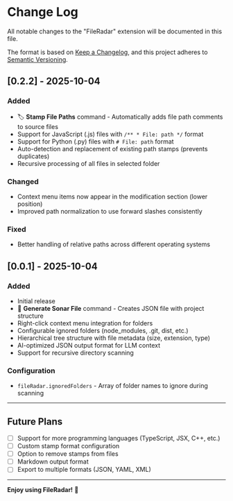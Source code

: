 # Change Log

All notable changes to the "FileRadar" extension will be documented in this file.

The format is based on [Keep a Changelog](http://keepachangelog.com/),
and this project adheres to [Semantic Versioning](https://semver.org/).

## [0.2.2] - 2025-10-04

### Added
- 🏷️ **Stamp File Paths** command - Automatically adds file path comments to source files
- Support for JavaScript (.js) files with `/** * File: path */` format
- Support for Python (.py) files with `# File: path` format
- Auto-detection and replacement of existing path stamps (prevents duplicates)
- Recursive processing of all files in selected folder

### Changed
- Context menu items now appear in the modification section (lower position)
- Improved path normalization to use forward slashes consistently

### Fixed
- Better handling of relative paths across different operating systems

## [0.0.1] - 2025-10-04

### Added
- Initial release
- 🎯 **Generate Sonar File** command - Creates JSON file with project structure
- Right-click context menu integration for folders
- Configurable ignored folders (node_modules, .git, dist, etc.)
- Hierarchical tree structure with file metadata (size, extension, type)
- AI-optimized JSON output format for LLM context
- Support for recursive directory scanning

### Configuration
- `fileRadar.ignoredFolders` - Array of folder names to ignore during scanning

---

## Future Plans

- [ ] Support for more programming languages (TypeScript, JSX, C++, etc.)
- [ ] Custom stamp format configuration
- [ ] Option to remove stamps from files
- [ ] Markdown output format
- [ ] Export to multiple formats (JSON, YAML, XML)

---

**Enjoy using FileRadar!** 🎯